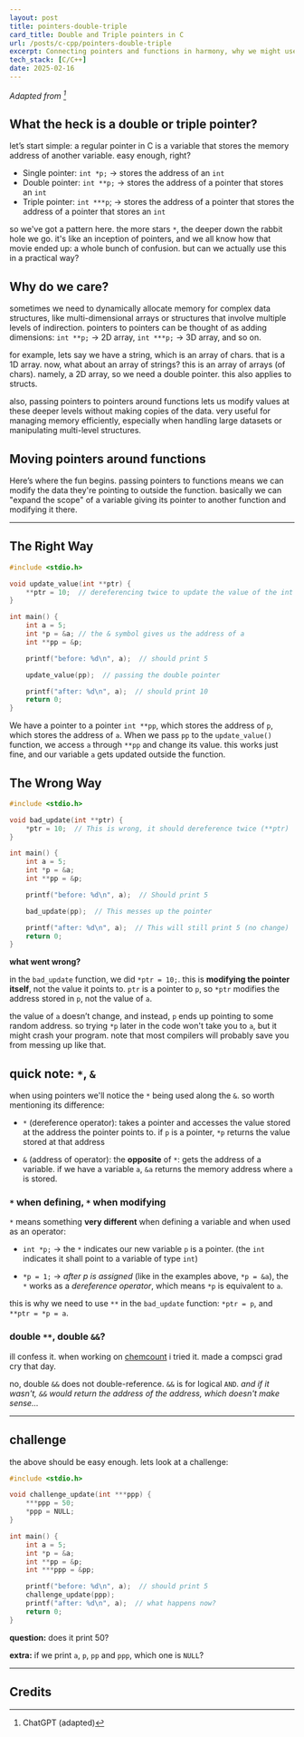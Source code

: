 ```yaml
---
layout: post
title: pointers-double-triple
card_title: Double and Triple pointers in C
url: /posts/c-cpp/pointers-double-triple
excerpt: Connecting pointers and functions in harmony, why we might use them, how to use them?
tech_stack: [C/C++]
date: 2025-02-16
---
```


*Adapted from [^1]*

## What the heck is a double or triple pointer?

let’s start simple: a regular pointer in C is a variable that stores the memory address of another variable. easy enough, right?

- Single pointer: `int *p;` → stores the address of an `int`
- Double pointer: `int **p;` → stores the address of a pointer that stores an `int`
- Triple pointer: `int ***p`; → stores the address of a pointer that stores the address of a pointer that stores an `int`

so we've got a pattern here. the more stars `*`, the deeper down the rabbit hole we go. it's like an inception of pointers, and we all know how that movie ended up: a whole bunch of confusion. but can we actually use this in a practical way?

## Why do we care?

sometimes we need to dynamically allocate memory for complex data structures, like multi-dimensional arrays or structures that involve multiple levels of indirection. pointers to pointers can be thought of as adding dimensions: `int **p;` → 2D array, `int ***p;` → 3D array, and so on.

for example, lets say we have a string, which is an array of chars. that is a 1D array. now, what about an array of strings? this is an array of arrays (of chars). namely, a 2D array, so we need a double pointer. this also applies to structs.

also, passing pointers to pointers around functions lets us modify values at these deeper levels without making copies of the data. very useful for managing memory efficiently, especially when handling large datasets or manipulating multi-level structures.

## Moving pointers around functions

Here’s where the fun begins. passing pointers to functions means we can modify the data they're pointing to outside the function. basically we can "expand the scope" of a variable giving its pointer to another function and modifying it there.

***

## The Right Way

```c
#include <stdio.h>

void update_value(int **ptr) {
    **ptr = 10;  // dereferencing twice to update the value of the int
}

int main() {
    int a = 5;
    int *p = &a; // the & symbol gives us the address of a
    int **pp = &p;

    printf("before: %d\n", a);  // should print 5

    update_value(pp);  // passing the double pointer

    printf("after: %d\n", a);  // should print 10
    return 0;
}
```

We have a pointer to a pointer `int **pp`, which stores the address of `p`, which stores the address of `a`. When we pass `pp` to the `update_value()` function, we access `a` through `**pp` and change its value. this works just fine, and our variable `a` gets updated outside the function.

## The Wrong Way

```c
#include <stdio.h>

void bad_update(int **ptr) {
    *ptr = 10;  // This is wrong, it should dereference twice (**ptr)
}

int main() {
    int a = 5;
    int *p = &a;
    int **pp = &p;

    printf("before: %d\n", a);  // Should print 5

    bad_update(pp);  // This messes up the pointer

    printf("after: %d\n", a);  // This will still print 5 (no change)
    return 0;
}
```
**what went wrong?**

in the `bad_update` function, we did `*ptr = 10;`. this is **modifying the pointer itself**, not the value it points to. `ptr` is a pointer to `p`, so `*ptr` modifies the address stored in `p`, not the value of `a`.

the value of `a` doesn’t change, and instead, `p` ends up pointing to some random address. so trying `*p` later in the code won't take you to `a`, but it might crash your program. note that most compilers will probably save you from messing up like that.

## quick note: `*`, `&`

when using pointers we'll notice the `*` being used along the `&`. so worth mentioning its difference:

- `*` (dereference operator): takes a pointer and accesses the value stored at the address the pointer points to. if `p` is a pointer, `*p` returns the value stored at that address

- `&` (address of operator): the **opposite** of `*`: gets the address of a variable. if we have a variable `a`, `&a` returns the memory address where `a` is stored.

### `*` when defining, `*` when modifying
`*` means something **very different** when defining a variable and when used as an operator:

- `int *p;` → the `*` indicates our new variable `p` is a pointer. (the `int` indicates it shall point to a variable of type `int`)

- `*p = 1;` → *after p is assigned* (like in the examples above, `*p = &a`), the `*` works as a *dereference operator*, which means `*p` is equivalent to `a`.

this is why we need to use `**` in the `bad_update` function: `*ptr = p`, and `**ptr = *p = a`. 

### double `**`, double `&&`?

ill confess it. when working on [chemcount](/projects/chemcount) i tried it. made a compsci grad cry that day.

no, double `&&` does not double-reference. `&&` is for logical `AND`. *and if it wasn't, `&&` would return the address of the address, which doesn't make sense...*

***

## challenge

the above should be easy enough. lets look at a challenge:

```c
#include <stdio.h>

void challenge_update(int ***ppp) {
    ***ppp = 50;
    *ppp = NULL;
}

int main() {
    int a = 5;
    int *p = &a;
    int **pp = &p;
    int ***ppp = &pp;

    printf("before: %d\n", a);  // should print 5
    challenge_update(ppp);
    printf("after: %d\n", a);  // what happens now?
    return 0;
}
```
**question:** does it print 50?

**extra:** if we print `a`, `p`, `pp` and `ppp`, which one is `NULL`?

***

## Credits

[^1]: ChatGPT (adapted)
<!--Written by Jorge Porras (2025)-->